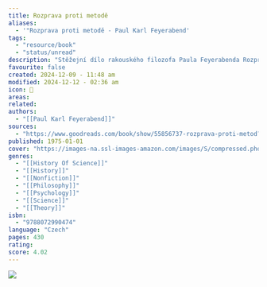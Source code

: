 ```yaml
---
title: Rozprava proti metodě
aliases:
  - '"Rozprava proti metodě - Paul Karl Feyerabend'
tags:
  - "resource/book"
  - "status/unread"
description: "Stěžejní dílo rakouského filozofa Paula Feyerabenda Rozpravy proti metodě vzbudilo senzaci již v roce 1975, kdy se po jeho prvním uveřejnění ostře rozdělil tábor jeho příznivců a odpůrců, kteří začali plnit stránky časopisů svými polemikami. Feyerabend byl označován za postmodernistu, relativistu a radikálního subjektivistu, z jeho prací se citovala paradoxní tvrzení i slogany typu „anything goes“. Dějiny vědy jsou tradičně klasifikovány jako proces neustálého opravování kritérií správnosti poznání, Feyerabend však upozorňuje, že právě proces „objevování“ obsahuje mnoho zkusmého, neurčitého; objev může být plný osobních prvků a náhod - i když to, co bylo objeveno touto „iracionální cestou“, je třeba následně podrobit objektivnímu testu. Podle Feyerabenda byly nejvýznamnější objevy učiněny díky porušení pravidel uvažování, tehdy, když se vědec dokázal oprostit od vžitých konvencí myšlení. Mnohorozměrnost skutečnosti nelze podle něj vyčerpat a zahrnout pod jeden přístup, ani ho pokrýt jedinou výlučnou metodou. Filozofický výklad Rozpravy proti metodě je podán poutavě, srozumitelně a zaujme především lidi nepředpojatého myšlení přístupné novým názorům. Přestože je dnes Feyerabend považován za jednoho z nejvýznamnějších filozofů 20. století, česky vyšla zatím jeho jediná kniha - Tři dialogy o vědění. Nejen proto je české vydání nejznámějšího Feyerabendova díla Rozpravy proti metodě, které vyšlo již v osmnácti jazycích, významným počinem.Show more"
favourite: false
created: 2024-12-09 - 11:48 am
modified: 2024-12-12 - 02:36 am
icon: 📘
areas: 
related: 
authors:
  - "[[Paul Karl Feyerabend]]"
sources:
  - "https://www.goodreads.com/book/show/55856737-rozprava-proti-metod?ac=1&from_search=true&qid=DL2H6YfoEm&rank=1"
published: 1975-01-01
cover: "https://images-na.ssl-images-amazon.com/images/S/compressed.photo.goodreads.com/books/1604798289i/55856737.jpg"
genres:
  - "[[History Of Science]]"
  - "[[History]]"
  - "[[Nonfiction]]"
  - "[[Philosophy]]"
  - "[[Psychology]]"
  - "[[Science]]"
  - "[[Theory]]"
isbn:
  - "9788072990474"
language: "Czech"
pages: 430
rating: 
score: 4.02
---
```


![](https://images-na.ssl-images-amazon.com/images/S/compressed.photo.goodreads.com/books/1604798289i/55856737.jpg)
